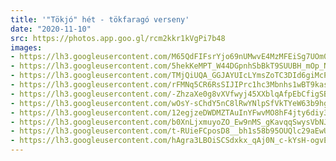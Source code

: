 ```yaml
---
title: '"Tökjó" hét - tökfaragó verseny'
date: "2020-11-10"
src: https://photos.app.goo.gl/rcm2kkr1kVgPi7b48
images:
- https://lh3.googleusercontent.com/M65QdFIFsrYjo69nUMwvE4MzMFEiSg7UOm0ZC4PvNnc0QdTsIIzHxEgeVUhUrKX5jbLdNV3bSQH13kkBzf1mQrJ7ugR4eNM90KUfp5WMjSYP0_fJrevkfm8mZgP2nJANcJSZGGP2CQ
- https://lh3.googleusercontent.com/5hekKeMPT_W44DGpnhSbBkT9SUUBH_mOp_NOsS8Dbg_-n0jj1RKfC9yv5ydleK5jMmG0PNdHpHIkCIPTMdR5SM5UqjCdQSjem7McTRbb3EGKDOKw2m78CFef_dc8xp1SQ8zsYBykog
- https://lh3.googleusercontent.com/TMjQiUQA_GGJAYUIcLYmsZoTC3DId6giMcP7TU1l2n26qCPzy8XCZBxAtKlyuzpqCKUWfGjzs_czAOZEhelquQSfN2hilU-yaUE67MfMxE62Hm3YX-AqOejEU3nheDlqB2dUPg7L9A
- https://lh3.googleusercontent.com/rFMNq5CR6RsSIJIPrc1hc3Mbnhs1wBT9kasb9ewT56_iiFqWqDTKB4t_o_YBFfCX1z4QgBKNOYJAOW4OpNXowTsmbxGwIodPjb06ovG6fajQhOWkgG2zbRzehfBqwN6tZ8FHV2rrmw
- https://lh3.googleusercontent.com/-ZhzaXe0g8vXVfwyj45XXblqAfpEbCfigSBAodgCRMfK860fq2IvpTL68Djl3zpaMwlw6eDHc9-xKdcIPISsucpZ2NshsWK5aD2KL5U5NwG4dRogcAuh8cLcWqlzjZIOHuxXpYP4rQ
- https://lh3.googleusercontent.com/wOsY-sChdY5nC8lRwYNlpSfVkTYeW63b9hgYCERpzPbJWwGr7DmG37UKR-ucp8A7mhT4iT2ovR8gnUmWoLfoe4glpScl6IB2ex7Ta9K6P7Fo9rQVCILntjYJRKt5i11ITllRR_BkxQ
- https://lh3.googleusercontent.com/12egjzeDWDMZTAuInYFwvMO8hF4jty6diy3shK_4JhXGPNUmipyj9_tMvHsJ1rQ8q3eZnbGJBoyBf-YPLLCxq1QyAIgc1BsN1QG6Tn-vtPprDSCK1exH0fdQTu59_if5FRRUhE980A
- https://lh3.googleusercontent.com/b0XnLjxmuyoZO_Ew9nMS_gKavqqSwysVbNJTyXvr3uMH6QgKVqIeUkZovn9Gur4wF2RWi2mStLWTA6lSj23BWuMhIHlqqv9GP4ssEcjxeqaTQIHNOH4Pdl5whhbKOKGuTP1onuDyNw
- https://lh3.googleusercontent.com/t-RUieFCposD8__bh1s58b95OUQlc29aEwU2EgIhS1gAnxivkJa5tQ8gWyP1dG_zXSrkUYNzSFH3uc9a5atHEeukdafNRpPC6OyFDOQe59VDoR2zKLQ4a0wvhu3ci19jH_AeIUqtRw
- https://lh3.googleusercontent.com/hAgra3LBOiSCSdxkx_qAj0N_c-kYsH-ogvE9O26ARW9g66Gk1xHub3pW0RVwk00repnsKYD-R6RIjwmdutUDwx4p1Py9g0IVax6bfjb5MW9ohTlMzeL5lahFYE2BSroRSrfO7OAOlA
---
```

